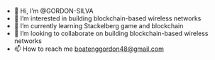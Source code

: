 - 👋 Hi, I’m @GORDON-SILVA
- 👀 I’m interested in building blockchain-based wireless networks
- 🌱 I’m currently learning Stackelberg game and blockchain
- 💞️ I’m looking to collaborate on building blockchain-based wireless networks
- 📫 How to reach me boatenggordon48@gmail.com

<!---
GORDON-SILVA/GORDON-SILVA is a ✨ special ✨ repository because its `README.md` (this file) appears on your GitHub profile.
You can click the Preview link to take a look at your changes.
--->
